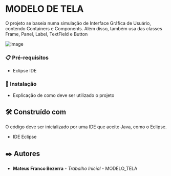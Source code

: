# MODELO DE TELA

O projeto se baseia numa simulação de Interface Gráfica de Usuário, contendo Containers e Components. Além disso, também usa das classes Frame, Panel, Label, TextField e Button

![image](https://github.com/user-attachments/assets/46d7b37a-2d45-4cc9-8fc2-bef3c16e960a)

### 📋 Pré-requisitos

- Eclipse IDE
  
### 🔧 Instalação

* Explicação de como deve ser utilizado o projeto

## 🛠️ Construído com

O código deve ser inicializado por uma IDE que aceite Java, como o Eclipse.

* IDE Eclipse

## ✒️ Autores

* **Mateus Franco Bezerra** - *Trabalho Inicial* - MODELO_TELA
